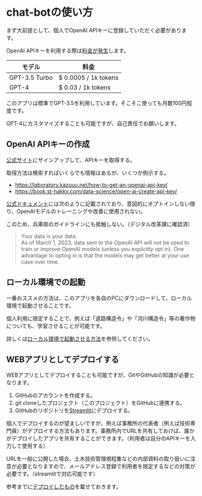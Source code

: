# chat-botの使い方

まず大前提として、個人でOpenAI APIキーに登録していただく必要があります。

OpenAI APIキーを利用する際は[料金が発生](https://openai.com/pricing)します。

| モデル | 料金 |
|-------|-----|
|GPT-3.5 Turbo | $ 0.0005 / 1k tokens |
|GPT-4| $ 0.03 / 1k tokens |


このアプリは標準でGPT-3.5を利用しています。そこそこ使っても月数100円程度です。

GPT-4にカスタマイズすることも可能ですが、自己責任でお願いします。


## OpenAI APIキーの作成

[公式サイト](https://openai.com/blog/openai-api)にサインアップして、APIキーを取得する。

取得方法は検索すればいくらでも情報はあるが、いくつか例示する。

- https://laboratory.kazuuu.net/how-to-get-an-openai-api-key/
- https://book.st-hakky.com/data-science/open-ai-create-api-key/



[公式ドキュメント](https://platform.openai.com/docs/models/how-we-use-your-data)には次のように記載されており、意図的にオプトインしない限り、OpenAIモデルのトレーニングや改善に使用されない。

このため、兵庫県のガイドラインにも抵触しない。（デジタル改革課に確認済）

>Your data is your data.    
As of March 1, 2023, data sent to the OpenAI API will not be used to train or improve OpenAI models (unless you explicitly opt in). One advantage to opting in is that the models may get better at your use case over time.

## ローカル環境での起動

一番おススメの方法は、このアプリを各自のPCにダウンロードして、ローカル環境で起動させることです。

個人利用に限定することで、例えば「道路構造令」や「河川構造令」等の著作物についても、学習させることが可能です。

詳しくは[ローカル環境で起動させる方法](/run_local.md)を参照してください。


## WEBアプリとしてデプロイする

WEBアプリとしてデプロイすることも可能ですが、GitやGitHubの知識が必要となります。

1. GitHubのアカウントを作成する。
2. git cloneしたプロジェクト（このプロジェクト）をGitHubに連携する。
3. GitHubのリポジトリを[Streamlit](https://streamlit.io/)にデプロイする。

個人でデプロイするのが望ましいですが、例えば事務所の代表者（例えば技術専門員）がデプロイする方法もあります。事務所内でURLを共有しておけば、誰かがデプロイしたアプリを共有することができます。（利用者は自分のAPIキーを入力して使用する）

URLを一般に公開した場合、土木技術管理規程集などの内部資料の取り扱いに注意が必要となりますので、メールアドレス登録で利用者を限定するなどの対策が必要です。（streamlitで対応可能です）

参考までに[デプロイしたもの](https://chatbot-doboku.streamlit.app/)を載せておきます。
